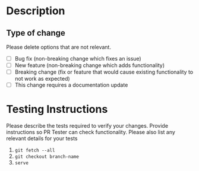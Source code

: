 # Description


## Type of change
Please delete options that are not relevant.
- [ ] Bug fix (non-breaking change which fixes an issue)
- [ ] New feature (non-breaking change which adds functionality)
- [ ] Breaking change (fix or feature that would cause existing functionality to not work as expected)
- [ ] This change requires a documentation update

# Testing Instructions
Please describe the tests required to verify your changes. Provide instructions so PR Tester can check functionality. Please also list any relevant details for your tests
1. `git fetch --all`
2. `git checkout branch-name`
3. `serve`

